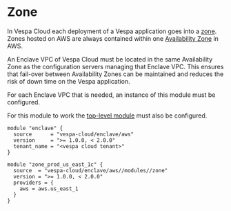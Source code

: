 # Zone

In Vespa Cloud each deployment of a Vespa application goes into a [zone](https://cloud.vespa.ai/en/reference/zones).
Zones hosted on AWS are always contained within one [Availability Zone](https://docs.aws.amazon.com/AWSEC2/latest/UserGuide/using-regions-availability-zones.html#concepts-availability-zones) in AWS.

An Enclave VPC of Vespa Cloud must be located in the same Availability Zone as the configuration servers managing
that Enclave VPC.  This ensures that fail-over between Availability Zones can be maintained and reduces the risk
of down time on the Vespa application.

For each Enclave VPC that is needed, an instance of this module must be configured.

For this module to work the [top-level module](../../) must also be configured.

```
module "enclave" {
  source      = "vespa-cloud/enclave/aws"
  version     = ">= 1.0.0, < 2.0.0"
  tenant_name = "<vespa cloud tenant>"
}

module "zone_prod_us_east_1c" {
  source  = "vespa-cloud/enclave/aws//modules//zone"
  version = ">= 1.0.0, < 2.0.0"
  providers = {
    aws = aws.us_east_1
  }
}
```
